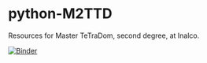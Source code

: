 # python-M2TTD

Resources for Master TeTraDom, second degree, at Inalco.

[![Binder](https://mybinder.org/badge_logo.svg)](https://mybinder.org/v2/gh/Alex-bzh/python-M2TTD/main)
